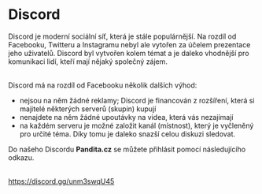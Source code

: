 # Discord

Discord je moderní sociální síť, která je stále populárnější. Na rozdíl od Facebooku, Twitteru a Instagramu nebyl ale vytořen za účelem prezentace jeho uživatelů. Discord byl vytvořen kolem témat a je daleko vhodnější pro komunikaci lidí, kteří mají nějaký společný zájem.</br></br>

Discord má na rozdíl od Facebooku několik dalších výhod:

<ul>
<li>nejsou na něm žádné reklamy; Discord je financován z rozšíření, která si majitelé některých serverů (skupin) kupují</li>
<li>nenajdete na něm žádné upoutávky na videa, která vás nezajímají</li>
<li>na každém serveru je možné založit kanál (místnost), který je vyčleněný pro určité téma. Díky tomu je daleko snazší celou diskuzi sledovat.</li>
</ul>

Do našeho Discordu <b>Pandita.cz</b> se můžete přihlásit pomocí následujícího odkazu.<br><br>

<a href="https://discord.gg/unm3swqU45">https://discord.gg/unm3swqU45</a>

